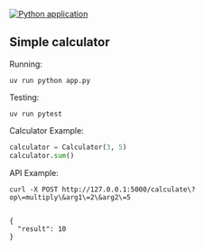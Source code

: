 [![Python application](https://github.com/okapusta/python-calculator/actions/workflows/python-app.yml/badge.svg)](https://github.com/okapusta/python-calculator/actions/workflows/python-app.yml)


Simple calculator
-----


Running:
```
uv run python app.py
```

Testing:

```
uv run pytest
```

Calculator Example:

```python
calculator = Calculator(3, 5)
calculator.sum()
```

API Example:
```
curl -X POST http://127.0.0.1:5000/calculate\?op\=multiply\&arg1\=2\&arg2\=5


{
  "result": 10
}
```
